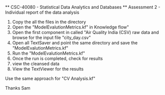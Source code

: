 ** CSC-40080 - Statistical Data Analytics and Databases 
** Assessment 2 - Individual report of the data analysis 

1) Copy the all the files in the directory
2) Open the "ModelEvalutionMetrics.kf" in Knowledge flow"
3) Open the first component in called "Air Quality India (CSV) raw data and browse for the input file "city_day.csv"
4) Open all TextSaver and point the same directory and save the "ModelEvalutionMetrics.kf"
5) Run the "ModelEvalutionMetrics.kf"
6) Once the run is completed, check for results
7) view the cleansed data
8) View the TextViewer for the results

Use the same approach for "CV Analysis.kf"

Thanks 
Sam
